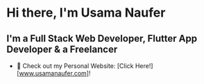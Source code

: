 # Hi there, I'm Usama Naufer

## I'm a Full Stack Web Developer, Flutter App Developer & a Freelancer

- 🔭 Check out my Personal Website: [Click Here!][www.usamanaufer.com]!

